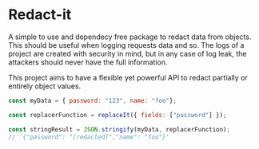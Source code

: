 # Redact-it

A simple to use and dependecy free package to redact data from objects. This
should be useful when logging requests data and so. The logs of a project are
created with security in mind, but in any case of log leak, the attackers should
never have the full information.

This project aims to have a flexible yet powerful API to redact partially or
entirely object values.

```javascript
const myData = { password: "123", name: "foo"};

const replacerFunction = replaceIt({ fields: ["password"] });

const stringResult = JSON.stringify(myData, replacerFunction);
// '{"password": "[redacted]","name": "foo"}'
```